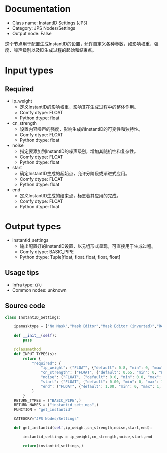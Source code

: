 
# Documentation
- Class name: InstantID Settings (JPS)
- Category: JPS Nodes/Settings
- Output node: False

这个节点用于配置生成InstantID的设置，允许自定义各种参数，如影响权重、强度、噪声级别以及ID生成过程的起始和结束点。

# Input types
## Required
- ip_weight
    - 定义InstantID的影响权重，影响其在生成过程中的整体作用。
    - Comfy dtype: FLOAT
    - Python dtype: float
- cn_strength
    - 设置内容噪声的强度，影响生成的InstantID的可变性和独特性。
    - Comfy dtype: FLOAT
    - Python dtype: float
- noise
    - 指定要添加到InstantID的噪声级别，增加其随机性和复杂性。
    - Comfy dtype: FLOAT
    - Python dtype: float
- start
    - 确定InstantID生成的起始点，允许分阶段或渐进式应用。
    - Comfy dtype: FLOAT
    - Python dtype: float
- end
    - 定义InstantID生成的结束点，标志着其应用的完成。
    - Comfy dtype: FLOAT
    - Python dtype: float

# Output types
- instantid_settings
    - 输出配置好的InstantID设置，以元组形式呈现，可直接用于生成过程。
    - Comfy dtype: BASIC_PIPE
    - Python dtype: Tuple[float, float, float, float, float]


## Usage tips
- Infra type: `CPU`
- Common nodes: unknown


## Source code
```python
class InstantID_Settings:

    ipamasktype = ["No Mask","Mask Editor","Mask Editor (inverted)","Red from Image","Green from Image","Blue from Image"]        
    
    def __init__(self):
        pass

    @classmethod
    def INPUT_TYPES(s):
        return {
            "required": {
                "ip_weight": ("FLOAT", {"default": 0.8, "min": 0, "max": 1, "step": 0.01}),
                "cn_strength": ("FLOAT", {"default": 0.65, "min": 0, "max": 10, "step": 0.01}),
                "noise": ("FLOAT", {"default": 0.0, "min": 0.0, "max": 1.0, "step": 0.1, }),
                "start": ("FLOAT", {"default": 0.00, "min": 0, "max": 1, "step": 0.05}),
                "end": ("FLOAT", {"default": 1.00, "min": 0, "max": 1, "step": 0.05}),
            }
        }
    RETURN_TYPES = ("BASIC_PIPE",)
    RETURN_NAMES = ("instantid_settings",)
    FUNCTION = "get_instantid"

    CATEGORY="JPS Nodes/Settings"

    def get_instantid(self,ip_weight,cn_strength,noise,start,end):

        instantid_settings = ip_weight,cn_strength,noise,start,end

        return(instantid_settings,)

```
